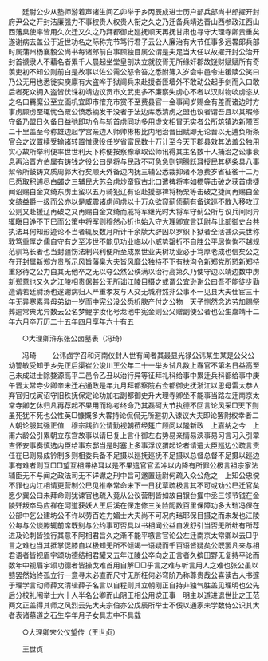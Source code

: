 <!-- { "loadSidebar": true } -->
　　廷尉公少从塾师游着声诸生间乙卯举于乡丙辰成进士历户部兵部尚书郎擢开封府尹公之开封洁廉强力不事权贵人权贵人衔之久之乃迁备兵靖边晋山西参政江西山西藩臬使率皆用久次迁又久之乃拜都御史廵抚顺天再抚甘肃也寻守大理寺卿贵重矣遂谢病去盖公于近世功名之际称完节笃行君子云公人廉治有大节任事多远畧郎兵部时属蒲州杨襄毅公尚书每诸郎前白事顾独目属公谓是夫足当大任以故擢开封公治开封首禠隶人不藉名者累千人晨起坐堂皇剖决立就狡胥无所缘奸郡故饶财赋赋所有奇羡吏初不知公则前白是故事以佐公需公怒令笞之悉附簿入岁会中邑令进锾赎公笑曰乃公无用也悉徙实庾廪有大盗哗于狱阃兵来赴援者匝墙外不敢动公起手剑而入曰敢后者死众拥入盗皆伏诛初靖边议贡市文武吏多不廉察失虏心不者以汉财物啖虏恣从之名曰羇縻公至立画机宜即市搉充市赏不至费县官一金事闻岁赐金有差而诸边时方事虏顾虏至辄忧刍粟公愤悉摘发干没者于法边库悉清虏之盟也议者谓吾且以其暇修守备乃盟日久备日益弛即功令与斩首虏同功多用虚文相冒无实者公所筑镇边新障百二十里盖至今称雄边起学宫亲边人师帅彬彬比内地治晋田赋即无论晋以无逋负所条官会之议置椟受输诸转置惟隶役任岁省富民数十万计至今天下郡县效其法盖公独用实心故所举利便率世世利天下称便按察豫章取讼师讯得其主名数十人捕治之讼事衰息再治晋方伯属有铸钱之役公曰是将与民政不可急急则铜腾跃耳授民其柄条具八事絜令所鼓铸文质周郭大行矣顺天外备边内抚三辅公悉裁抑诸不急费岁省征徭十二万巳悉取积逋尽白蠲之三辅民大苏会虏炒蛮寇古北口遣禆将李如槚等击破之获首虏捷闻诏赐白金文绮东虏土蛮以五万骑犯辽有诏赴援部禆将杨栗等击破之捷闻再赐白金文绮益爵一级而公亦以是威震诸虏间虏以十万众欲窥蓟侦蓟有备逡廵不敢入移攻辽公则又赴援辽再破之又再赐白金文绮而戚将军继光时大将军守蓟公所与议兵间同异辄瞋目诤不下巳而公策中将军则穆然心折也始入守大理卿宣言廷尉与比部御史台共执法耳何知形迹论不当者辄反数月所计千余牍大辟囚以罗织下狱者全活甚众夫世称敦笃重厚之儒自守有之至涉世不能见功业临以小威势罄折不自胜公平居恂恂不越规范驯笃长者也当封疆饬法制兴利便所至成累世业夫树功业必于笃厚老成也信矣公之在开封属新郑方贵所示风旨藩臬大夫皆风靡公独持不下有扶沟令新郑党所愬新郑持重怒待之公力白其无他卒之无以夺公然公秩满以治行高第久乃使守边以靖边数中虏新郑意也又久之江陵相贵倨甚公无所诎江陵目摄之或谓公宜逊谢公曰吾不能徒步勤造请若廷尉汤也遂谢病归人严重孝友与人交无城府然非公事不一见县大夫仕宦三十年无异寒素异母弟幼一岁而中宪公没公悉析腴产付之公物　天子恻然念边劳加赐祭葬逾常典尤异数云公名梦鲤字汝化号龙池中宪金则公父赠副使公者也公生嘉靖十二年六月卒万历二十五年四月享年六十有五 

　　○大理卿浒东张公卤墓表（冯琦） 

　　冯琦 
　　公讳卤字召和河南仪封人世有闻者其最显光禄公讳某生某是公父公幼警敏受知于乡先正后渠崔公浚川王公年二十一举乡试凡数上春官不第名日益高至己未成进士除婺源高平二邑令乙丑以治行异等征拜礼科给事中累迁兵科都给事中庚午晋太常寺少卿辛未迁右通政是年九月拜都察院右佥都御史抚浙江以思母雷太恭人弃官归戊寅诏守旧秩抚保定论功加右副都御史升大理寺卿坐不能事当路左迁南京太常寺卿乞休归凡再荐起不果用而称考终命乃其磊砢大节执德不回言论风采□天下则虽死犹不死也公性英□慷慨多大畧持论侃侃无所避初入谏议大夫即论罢附权幸者二人朝论服其强正值　穆宗践祚公请勤视朝莅经筵广顾问以隆新政　上嘉纳之今　上甫六龄公引累朝立东宫故事以请巳复上言仆御左右势易亲情易浃事易习言习入引覃吉怀安事奏慎选内臣给事东邸当是时塞上多事浮议猬起论者请遣大臣廵边公疏言责任在巳则易成钤制多则相委兵备不足摄以廵抚廵抚不足摄以总督总督不足摄以廵边事有难者则互□□望互相滞格耳以是不果遣官官孟冲以内降有所罪公极言祖宗家法辅臣无不与闻之政法司无不详谳之刑中旨可邀置廷尉何疏入众公危之　上知公忠谠不罪也内江相请更营制公巳见推奉常命未下一日犹草疏极言其不可或劝公巳迁官矣愿少巽公曰未拜命则犹谏官也疏入竟从公议营制皆如故自银台擢中丞三领节钺在金陵歼叛卒马应祥在河道获妖人王后溪在保定修三关险阨数百里保障功多大珰冯保在公部中乞公建坊公不许以劳百姓力媚士大夫尚不可况内珰耶保目摄之而未发也江陵公每与公谈滕辄前席既别与公约事可否具以书相闻公益自发舒引当否无所绌有所荐进及论刺皆独行其意不阿相君旨久之渐不能平嗾言官论公左迁南京太常卿以去□乎言之难也当其抵掌促膝自以极知无所不倾竭一语疑而千百语皆疑矣公既罢凡来与相君语者皆视眉宇颂功德结相君驩又五年江陵公卒向之正言者久摈田野无复持平论而数年中视眉宇颂功德者皆操戈难首用自解□□乎言之难与听言用人之难也张公虽以戆罢然始终孤立行一意寻未必直而尺寸无所枉何必穹阶乃称尊贵哉公喜读古人书邃于理学言动师薛文清辑薛子名言以自程则其立朝刚正自持非独气胜盖见理明也公先后分校礼闱举士六十人半名公卿而山阴王相公用谠正事　明主以道进退世比之王范两文正盖得其师之风烈云先大夫宗伯亦公戊辰所举士不佞以通家未学数侍公识其大者表诸墓道之石生卒年月子女具志中不具载 

　　○大理卿宋公仪望传（王世贞） 

　　王世贞 
